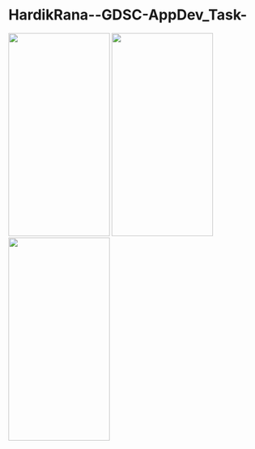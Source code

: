 # HardikRana--GDSC-AppDev_Task-
<img src ="https://github.com/Hardikr439/HardikRana--GDSC-AppDev_Task-/assets/143607967/d96a1b8d-54ac-469f-ada6-d1436481e627" width =200 height =400 />
<img src ="https://github.com/Hardikr439/HardikRana--GDSC-AppDev_Task-/assets/143607967/d7a17853-3b82-45bd-a314-115ff8acc248" width =200 height =400 />
<img src ="https://github.com/Hardikr439/HardikRana--GDSC-AppDev_Task-/assets/143607967/0b8f559e-4e09-448c-b4d0-9eeea9bae9a0" width =200 height =400 />
